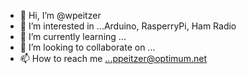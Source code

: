 - 👋 Hi, I’m @wpeitzer
- 👀 I’m interested in ...Arduino, RasperryPi, Ham Radio
- 🌱 I’m currently learning ...
- 💞️ I’m looking to collaborate on ...
- 📫 How to reach me ...ppeitzer@optimum.net  

<!---
wpeitzer/wpeitzer is a ✨ special ✨ repository because its `README.md` (this file) appears on your GitHub profile.
You can click the Preview link to take a look at your changes.
--->
